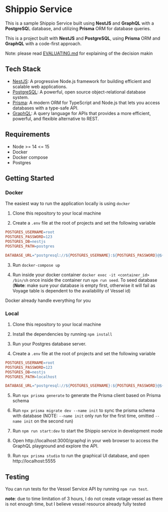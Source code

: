 # Shippio Service

This is a sample Shippio Service built using **NestJS** and **GraphQL** with a **PostgreSQ**L database, and utilizing **Prisma** ORM for database queries.

This is a project built with **NestJS** and **PostgreSQL**, using **Prisma** ORM and **GraphQL** with a code-first approach.

Note: please read [EVALUATING.md](EVALUATING.md) for explaining of the decision makin

## Tech Stack

- [NestJS](https://nestjs.com/): A progressive Node.js framework for building efficient and scalable web applications.
- [PostgreSQL](https://www.postgresql.org/): A powerful, open source object-relational database system.
- [Prisma](https://www.prisma.io/): A modern ORM for TypeScript and Node.js that lets you access databases with a type-safe API.
- [GraphQL](https://graphql.org/): A query language for APIs that provides a more efficient, powerful, and flexible alternative to REST.

## Requirements
- Node >= 14 <= 15
- Docker
- Docker compose
- Postgres

## Getting Started

### Docker
The easiest way to run the application locally is using `docker`

1. Clone this repository to your local machine

2. Create a `.env` file at the root of projects and set the following variable
```makefile
POSTGRES_USERNAME=root
POSTGRES_PASSWORD=123
POSTGRES_DB=nestjs
POSTGRES_PATH=postgres

DATABASE_URL="postgresql://${POSTGRES_USERNAME}:${POSTGRES_PASSWORD}@${POSTGRES_PATH}:5432/${POSTGRES_DB}?schema=public"
```

3. Run `docker-compose up`

4. Run inside your docker container `docker exec -it <container_id> /bin/sh` once inside the container run `npm run seed`. To seed database (**Note**: make sure your database is empty first, otherwise it will fail as Voyage table is dependent to the availability of Vessel id)

Docker already handle everything for you

### Local

1. Clone this repository to your local machine

2. Install the dependencies by running `npm install`

3. Run your Postgres database server.

4. Create a `.env` file at the root of projects and set the following variable
```makefile
POSTGRES_USERNAME=root
POSTGRES_PASSWORD=123
POSTGRES_DB=nestjs
POSTGRES_PATH=localhost

DATABASE_URL="postgresql://${POSTGRES_USERNAME}:${POSTGRES_PASSWORD}@${POSTGRES_PATH}:5432/${POSTGRES_DB}?schema=public"
```

5. Run `npx prisma generate` to generate the Prisma client based on Prisma schema

6. Run `npx prisma migrate dev --name init` to sync the prisma schema with database (NOTE: `--name init` only run for the first time, omitted `--name init` on the second run)

7. Run `npm run start:dev` to start the Shippio service in development mode

8. Open http://localhost:3000/graphql in your web browser to access the GraphQL playground and explore the API.

9. Run `npx prisma studio` to run the graphical UI database, and open http://localhost:5555

## Testing
You can run tests for the Vessel Service API by running `npm run test`.

**note**: due to time limitation of 3 hours, I do not create votage vessel as there is not enough time, but I believe vessel resource already fully tested